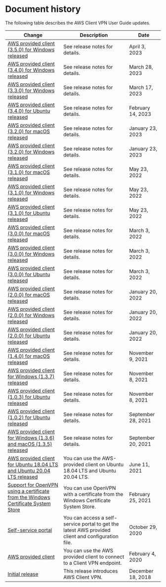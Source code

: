 # Document history<a name="WhatsNew"></a>

The following table describes the AWS Client VPN User Guide updates\.

| Change | Description | Date | 
| --- |--- |--- |
| [AWS provided client \(3\.5\.0\) for Windows released](https://docs.aws.amazon.com/vpn/latest/clientvpn-user/client-vpn-connect-windows.html#client-vpn-connect-windows-release-notes) | See release notes for details\. | April 3, 2023 | 
| [AWS provided client \(3\.4\.0\) for Windows released](https://docs.aws.amazon.com/vpn/latest/clientvpn-user/client-vpn-connect-windows.html#client-vpn-connect-windows-release-notes) | See release notes for details\. | March 28, 2023 | 
| [AWS provided client \(3\.3\.0\) for Windows released](https://docs.aws.amazon.com/vpn/latest/clientvpn-user/client-vpn-connect-windows.html#client-vpn-connect-windows-release-notes) | See release notes for details\. | March 17, 2023 | 
| [AWS provided client \(3\.4\.0\) for Ubuntu released](https://docs.aws.amazon.com/vpn/latest/clientvpn-user/client-vpn-connect-linux.html#client-vpn-connect-linux-release-notes) | See release notes for details\. | February 14, 2023 | 
| [AWS provided client \(3\.2\.0\) for macOS released](https://docs.aws.amazon.com/vpn/latest/clientvpn-user/client-vpn-connect-macos.html#client-vpn-connect-macos-release-notes) | See release notes for details\. | January 23, 2023 | 
| [AWS provided client \(3\.2\.0\) for Windows released](https://docs.aws.amazon.com/vpn/latest/clientvpn-user/client-vpn-connect-windows.html#client-vpn-connect-windows-release-notes) | See release notes for details\. | January 23, 2023 | 
| [AWS provided client \(3\.1\.0\) for macOS released](https://docs.aws.amazon.com/vpn/latest/clientvpn-user/client-vpn-connect-macos.html#client-vpn-connect-macos-release-notes) | See release notes for details\. | May 23, 2022 | 
| [AWS provided client \(3\.1\.0\) for Windows released](https://docs.aws.amazon.com/vpn/latest/clientvpn-user/client-vpn-connect-windows.html#client-vpn-connect-windows-release-notes) | See release notes for details\. | May 23, 2022 | 
| [AWS provided client \(3\.1\.0\) for Ubuntu released](https://docs.aws.amazon.com/vpn/latest/clientvpn-user/client-vpn-connect-linux.html#client-vpn-connect-linux-release-notes) | See release notes for details\. | May 23, 2022 | 
| [AWS provided client \(3\.0\.0\) for macOS released](https://docs.aws.amazon.com/vpn/latest/clientvpn-user/client-vpn-connect-macos.html#client-vpn-connect-macos-release-notes) | See release notes for details\. | March 3, 2022 | 
| [AWS provided client \(3\.0\.0\) for Windows released](https://docs.aws.amazon.com/vpn/latest/clientvpn-user/client-vpn-connect-windows.html#client-vpn-connect-windows-release-notes) | See release notes for details\. | March 3, 2022 | 
| [AWS provided client \(3\.0\.0\) for Ubuntu released](https://docs.aws.amazon.com/vpn/latest/clientvpn-user/client-vpn-connect-linux.html#client-vpn-connect-linux-release-notes) | See release notes for details\. | March 3, 2022 | 
| [AWS provided client \(2\.0\.0\) for macOS released](https://docs.aws.amazon.com/vpn/latest/clientvpn-user/client-vpn-connect-macos.html#client-vpn-connect-macos-release-notes) | See release notes for details\. | January 20, 2022 | 
| [AWS provided client \(2\.0\.0\) for Windows released](https://docs.aws.amazon.com/vpn/latest/clientvpn-user/client-vpn-connect-windows.html#client-vpn-connect-windows-release-notes) | See release notes for details\. | January 20, 2022 | 
| [AWS provided client \(2\.0\.0\) for Ubuntu released](https://docs.aws.amazon.com/vpn/latest/clientvpn-user/client-vpn-connect-linux.html#client-vpn-connect-linux-release-notes) | See release notes for details\. | January 20, 2022 | 
| [AWS provided client \(1\.4\.0\) for macOS released](https://docs.aws.amazon.com/vpn/latest/clientvpn-user/release-notes.html#release-notes-macos) | See release notes for details\. | November 9, 2021 | 
| [AWS provided client for Windows \(1\.3\.7\) released](https://docs.aws.amazon.com/vpn/latest/clientvpn-user/release-notes.html#release-notes-windows) | See release notes for details\. | November 8, 2021 | 
| [AWS provided client \(1\.0\.3\) for Ubuntu released](https://docs.aws.amazon.com/vpn/latest/clientvpn-user/release-notes.html#release-notes-linux) | See release notes for details\. | November 8, 2021 | 
| [AWS provided client \(1\.0\.2\) for Ubuntu released](https://docs.aws.amazon.com/vpn/latest/clientvpn-user/release-notes.html#release-notes-linux) | See release notes for details\. | September 28, 2021 | 
| [AWS provided client for Windows \(1\.3\.6\) and macOS \(1\.3\.5\) released](https://docs.aws.amazon.com/vpn/latest/clientvpn-user/release-notes.html) | See release notes for details\. | September 20, 2021 | 
| [AWS provided client for Ubuntu 18\.04 LTS and Ubuntu 20\.04 LTS released](https://docs.aws.amazon.com/vpn/latest/clientvpn-user/client-vpn-connect-linux.html) | You can use the AWS\-provided client on Ubuntu 18\.04 LTS and Ubuntu 20\.04 LTS\. | June 11, 2021 | 
| [Support for OpenVPN using a certificate from the Windows Certificate System Store](https://docs.aws.amazon.com/vpn/latest/clientvpn-user/windows.html#windows-openvpn-cryptoapicert) | You can use OpenVPN with a certificate from the Windows Certificate System Store\. | February 25, 2021 | 
| [Self\-service portal](https://docs.aws.amazon.com/vpn/latest/clientvpn-user/self-service-portal.html) | You can access a self\-service portal to get the latest AWS provided client and configuration file\. | October 29, 2020 | 
| [AWS provided client](https://docs.aws.amazon.com/vpn/latest/clientvpn-user/connect-aws-client-vpn-connect.html) | You can use the AWS provided client to connect to a Client VPN endpoint\.  | February 4, 2020 | 
| [Initial release](#WhatsNew) | This release introduces AWS Client VPN\. | December 18, 2018 | 